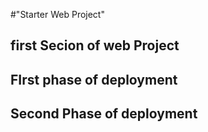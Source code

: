 #"Starter Web Project" 

## first Secion of web Project

## FIrst phase of deployment

## Second Phase of deployment